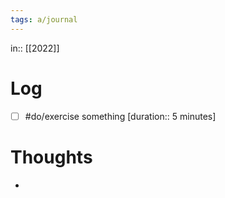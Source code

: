 ```yaml
---
tags: a/journal
---
```

in:: [[2022]]

# Log
- [ ] #do/exercise something [duration:: 5 minutes]

# Thoughts
-
